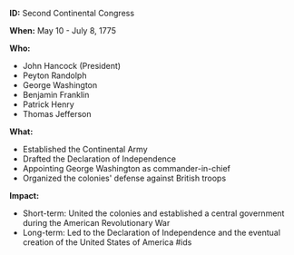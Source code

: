 **ID:** Second Continental Congress

**When:** May 10 - July 8, 1775

**Who:**
* John Hancock (President)
* Peyton Randolph
* George Washington
* Benjamin Franklin
* Patrick Henry
* Thomas Jefferson

**What:**
* Established the Continental Army
* Drafted the Declaration of Independence
* Appointing George Washington as commander-in-chief
* Organized the colonies' defense against British troops

**Impact:**
* Short-term: United the colonies and established a central government during the American Revolutionary War
* Long-term: Led to the Declaration of Independence and the eventual creation of the United States of America
#ids